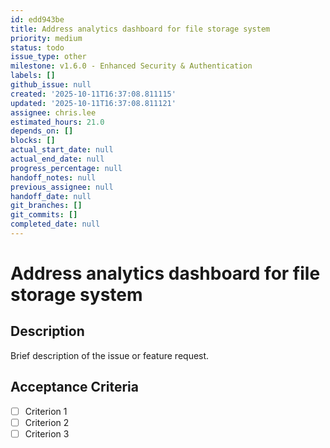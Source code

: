 ```yaml
---
id: edd943be
title: Address analytics dashboard for file storage system
priority: medium
status: todo
issue_type: other
milestone: v1.6.0 - Enhanced Security & Authentication
labels: []
github_issue: null
created: '2025-10-11T16:37:08.811115'
updated: '2025-10-11T16:37:08.811121'
assignee: chris.lee
estimated_hours: 21.0
depends_on: []
blocks: []
actual_start_date: null
actual_end_date: null
progress_percentage: null
handoff_notes: null
previous_assignee: null
handoff_date: null
git_branches: []
git_commits: []
completed_date: null
---
```


# Address analytics dashboard for file storage system

## Description

Brief description of the issue or feature request.

## Acceptance Criteria

- [ ] Criterion 1
- [ ] Criterion 2
- [ ] Criterion 3